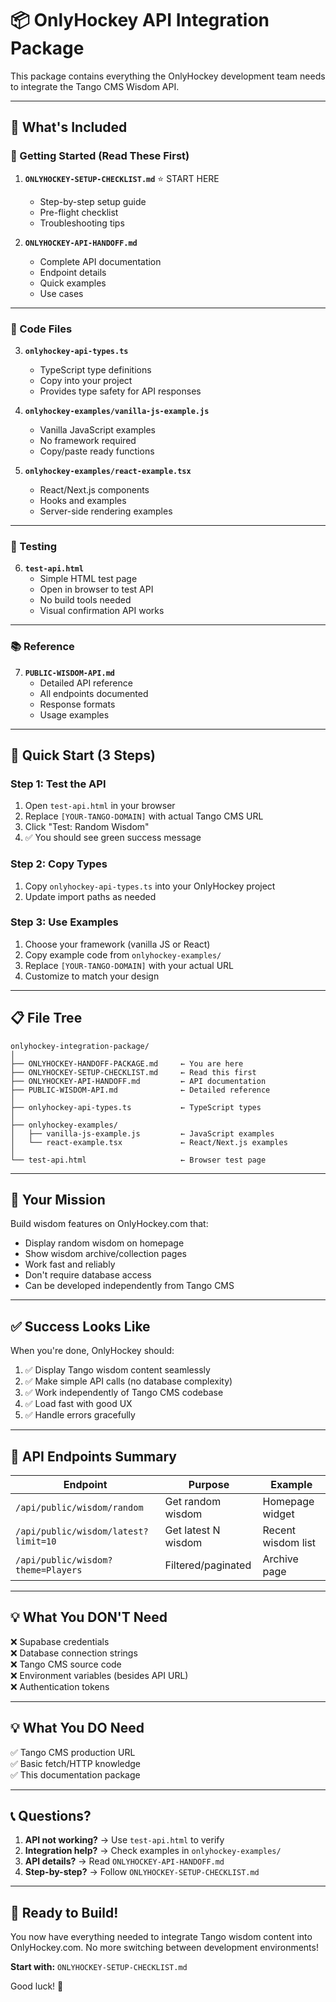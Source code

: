 # 📦 OnlyHockey API Integration Package

This package contains everything the OnlyHockey development team needs to integrate the Tango CMS Wisdom API.

---

## 📁 What's Included

### 🎯 Getting Started (Read These First)

1. **`ONLYHOCKEY-SETUP-CHECKLIST.md`** ⭐ START HERE
   - Step-by-step setup guide
   - Pre-flight checklist
   - Troubleshooting tips

2. **`ONLYHOCKEY-API-HANDOFF.md`**
   - Complete API documentation
   - Endpoint details
   - Quick examples
   - Use cases

---

### 📝 Code Files

3. **`onlyhockey-api-types.ts`**
   - TypeScript type definitions
   - Copy into your project
   - Provides type safety for API responses

4. **`onlyhockey-examples/vanilla-js-example.js`**
   - Vanilla JavaScript examples
   - No framework required
   - Copy/paste ready functions

5. **`onlyhockey-examples/react-example.tsx`**
   - React/Next.js components
   - Hooks and examples
   - Server-side rendering examples

---

### 🧪 Testing

6. **`test-api.html`**
   - Simple HTML test page
   - Open in browser to test API
   - No build tools needed
   - Visual confirmation API works

---

### 📚 Reference

7. **`PUBLIC-WISDOM-API.md`**
   - Detailed API reference
   - All endpoints documented
   - Response formats
   - Usage examples

---

## 🚀 Quick Start (3 Steps)

### Step 1: Test the API

1. Open `test-api.html` in your browser
2. Replace `[YOUR-TANGO-DOMAIN]` with actual Tango CMS URL
3. Click "Test: Random Wisdom"
4. ✅ You should see green success message

### Step 2: Copy Types

1. Copy `onlyhockey-api-types.ts` into your OnlyHockey project
2. Update import paths as needed

### Step 3: Use Examples

1. Choose your framework (vanilla JS or React)
2. Copy example code from `onlyhockey-examples/`
3. Replace `[YOUR-TANGO-DOMAIN]` with your actual URL
4. Customize to match your design

---

## 📋 File Tree

```
onlyhockey-integration-package/
│
├── ONLYHOCKEY-HANDOFF-PACKAGE.md     ← You are here
├── ONLYHOCKEY-SETUP-CHECKLIST.md     ← Read this first
├── ONLYHOCKEY-API-HANDOFF.md         ← API documentation
├── PUBLIC-WISDOM-API.md              ← Detailed reference
│
├── onlyhockey-api-types.ts           ← TypeScript types
│
├── onlyhockey-examples/
│   ├── vanilla-js-example.js         ← JavaScript examples
│   └── react-example.tsx             ← React/Next.js examples
│
└── test-api.html                     ← Browser test page
```

---

## 🎯 Your Mission

Build wisdom features on OnlyHockey.com that:

- Display random wisdom on homepage
- Show wisdom archive/collection pages
- Work fast and reliably
- Don't require database access
- Can be developed independently from Tango CMS

---

## ✅ Success Looks Like

When you're done, OnlyHockey should:

1. ✅ Display Tango wisdom content seamlessly
2. ✅ Make simple API calls (no database complexity)
3. ✅ Work independently of Tango CMS codebase
4. ✅ Load fast with good UX
5. ✅ Handle errors gracefully

---

## 🔗 API Endpoints Summary

| Endpoint                             | Purpose             | Example            |
| ------------------------------------ | ------------------- | ------------------ |
| `/api/public/wisdom/random`          | Get random wisdom   | Homepage widget    |
| `/api/public/wisdom/latest?limit=10` | Get latest N wisdom | Recent wisdom list |
| `/api/public/wisdom?theme=Players`   | Filtered/paginated  | Archive page       |

---

## 💡 What You DON'T Need

❌ Supabase credentials  
❌ Database connection strings  
❌ Tango CMS source code  
❌ Environment variables (besides API URL)  
❌ Authentication tokens

---

## 💡 What You DO Need

✅ Tango CMS production URL  
✅ Basic fetch/HTTP knowledge  
✅ This documentation package

---

## 📞 Questions?

1. **API not working?** → Use `test-api.html` to verify
2. **Integration help?** → Check examples in `onlyhockey-examples/`
3. **API details?** → Read `ONLYHOCKEY-API-HANDOFF.md`
4. **Step-by-step?** → Follow `ONLYHOCKEY-SETUP-CHECKLIST.md`

---

## 🎉 Ready to Build!

You now have everything needed to integrate Tango wisdom content into OnlyHockey.com. No more switching between development environments!

**Start with:** `ONLYHOCKEY-SETUP-CHECKLIST.md`

Good luck! 🏒
